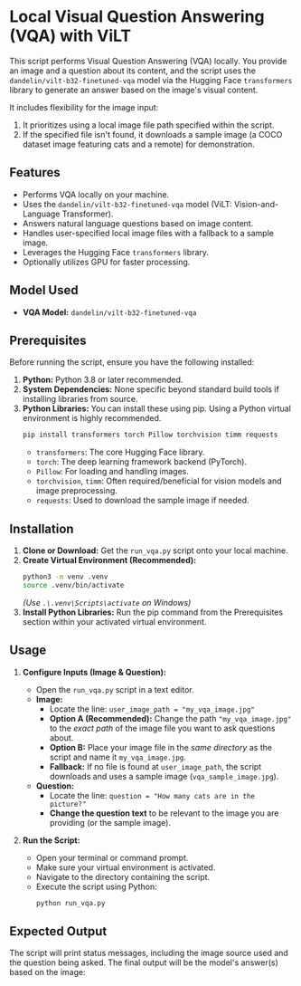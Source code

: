 # Local Visual Question Answering (VQA) with ViLT

This script performs Visual Question Answering (VQA) locally. You provide an image and a question about its content, and the script uses the `dandelin/vilt-b32-finetuned-vqa` model via the Hugging Face `transformers` library to generate an answer based on the image's visual content.

It includes flexibility for the image input:
1.  It prioritizes using a local image file path specified within the script.
2.  If the specified file isn't found, it downloads a sample image (a COCO dataset image featuring cats and a remote) for demonstration.

## Features

* Performs VQA locally on your machine.
* Uses the `dandelin/vilt-b32-finetuned-vqa` model (ViLT: Vision-and-Language Transformer).
* Answers natural language questions based on image content.
* Handles user-specified local image files with a fallback to a sample image.
* Leverages the Hugging Face `transformers` library.
* Optionally utilizes GPU for faster processing.

## Model Used

* **VQA Model:** `dandelin/vilt-b32-finetuned-vqa`

## Prerequisites

Before running the script, ensure you have the following installed:

1.  **Python:** Python 3.8 or later recommended.
2.  **System Dependencies:** None specific beyond standard build tools if installing libraries from source.
3.  **Python Libraries:** You can install these using pip. Using a Python virtual environment is highly recommended.
    ```bash
    pip install transformers torch Pillow torchvision timm requests
    ```
    * `transformers`: The core Hugging Face library.
    * `torch`: The deep learning framework backend (PyTorch).
    * `Pillow`: For loading and handling images.
    * `torchvision`, `timm`: Often required/beneficial for vision models and image preprocessing.
    * `requests`: Used to download the sample image if needed.

## Installation

1.  **Clone or Download:** Get the `run_vqa.py` script onto your local machine.
2.  **Create Virtual Environment (Recommended):**
    ```bash
    python3 -m venv .venv
    source .venv/bin/activate
    ```
    *(Use `.\.venv\Scripts\activate` on Windows)*
3.  **Install Python Libraries:** Run the pip command from the Prerequisites section within your activated virtual environment.

## Usage

1.  **Configure Inputs (Image & Question):**
    * Open the `run_vqa.py` script in a text editor.
    * **Image:**
        * Locate the line: `user_image_path = "my_vqa_image.jpg"`
        * **Option A (Recommended):** Change the path `"my_vqa_image.jpg"` to the *exact path* of the image file you want to ask questions about.
        * **Option B:** Place your image file in the *same directory* as the script and name it `my_vqa_image.jpg`.
        * **Fallback:** If no file is found at `user_image_path`, the script downloads and uses a sample image (`vqa_sample_image.jpg`).
    * **Question:**
        * Locate the line: `question = "How many cats are in the picture?"`
        * **Change the question text** to be relevant to the image you are providing (or the sample image).

2.  **Run the Script:**
    * Open your terminal or command prompt.
    * Make sure your virtual environment is activated.
    * Navigate to the directory containing the script.
    * Execute the script using Python:
        ```bash
        python run_vqa.py
        ```

## Expected Output

The script will print status messages, including the image source used and the question being asked. The final output will be the model's answer(s) based on the image: